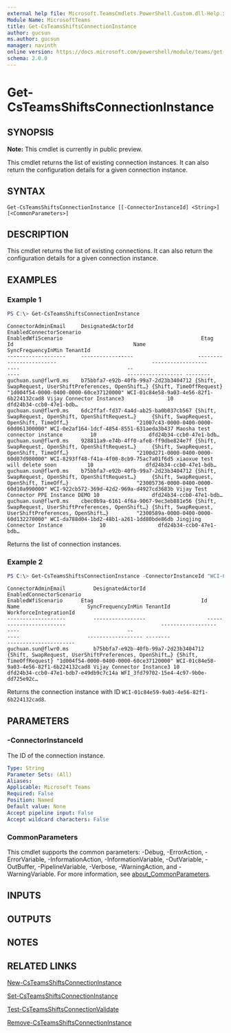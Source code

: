 ```yaml
---
external help file: Microsoft.TeamsCmdlets.PowerShell.Custom.dll-Help.xml
Module Name: MicrosoftTeams
title: Get-CsTeamsShiftsConnectionInstance
author: gucsun
ms.author: gucsun
manager: navinth
online version: https://docs.microsoft.com/powershell/module/teams/get-csteamsshiftsconnectioninstance
schema: 2.0.0
---
```


# Get-CsTeamsShiftsConnectionInstance

## SYNOPSIS

**Note:** This cmdlet is currently in public preview.

This cmdlet returns the list of existing connection instances. It can also return the configuration details for a given connection instance.

## SYNTAX

```
Get-CsTeamsShiftsConnectionInstance [[-ConnectorInstanceId] <String>] [<CommonParameters>]
```

## DESCRIPTION

This cmdlet returns the list of existing connections. It can also return the configuration details for a given connection instance.

## EXAMPLES

### Example 1
```powershell
PS C:\> Get-CsTeamsShiftsConnectionInstance
```
```output
ConnectorAdminEmail     DesignatedActorId                     EnabledConnectorScenario                               EnabledWfiScenario                                             Etag                                   Id                                       Name                                   SyncFrequencyInMin TenantId
-------------------     -----------------                     ------------------------                               ------------------                                             ----                                   --                                       ----                                   ------------------ --------
guchuan.sun@flwr0.ms    b75bbfa7-e92b-40fb-99a7-2d23b3404712 {Shift, SwapRequest, UserShiftPreferences, OpenShift…} {Shift, TimeOffRequest}                                        "1d004f54-0000-0400-0000-60ce37120000" WCI-01c84e58-9a03-4e56-82f1-6b224132cad8 Vijay Connector Instance3              10                 dfd24b34-ccb0-47e1-bdb…
guchuan.sun@flwr0.ms    6dc2ffaf-fd37-4a4d-ab25-ba0b037cb567 {Shift, SwapRequest, OpenShift, OpenShiftRequest…}     {Shift, SwapRequest, OpenShift, TimeOff…}                      "21007c43-0000-0400-0000-60d061300000" WCI-0e2af164-1dcf-4854-8551-631aeda3b437 Maosha test connector instance         10                 dfd24b34-ccb0-47e1-bdb…
guchuan.sun@flwr0.ms    928811a9-e74b-4ff0-afe8-ff9dbe824e7f {Shift, SwapRequest, OpenShift, OpenShiftRequest…}     {Shift, SwapRequest, OpenShift, TimeOff…}                      "2100d271-0000-0400-0000-60d07d980000" WCI-8293ff48-f41a-4f00-8cb9-75ac7a01f6d5 xiaoxue test will delete soon          10                 dfd24b34-ccb0-47e1-bdb…
guchuan.sun@flwr0.ms    b75bbfa7-e92b-40fb-99a7-2d23b3404712 {Shift, SwapRequest, OpenShift, OpenShiftRequest…}     {Shift, SwapRequest, OpenShift, TimeOff…}                      "23005736-0000-0400-0000-60d10a990000" WCI-922cb572-369d-42d2-969a-d4927cd3683b Vijay Test Connector PPE Instance DEMO 10                 dfd24b34-ccb0-47e1-bdb…
guchuan.sun@flwr0.ms    cbec0b9a-6161-4f6a-9067-9ec3eb881e56 {Shift, SwapRequest, UserShiftPreferences, OpenShift…} {Shift, SwapRequest, UserShiftPreferences, OpenShift…}         "2300589a-0000-0400-0000-60d132270000" WCI-da788d04-1bd2-48b1-a261-1dd80bde86db Jingjing Connector Instance            10                 dfd24b34-ccb0-47e1-bdb…
```

Returns the list of connection instances.

### Example 2
```powershell
PS C:\> Get-CsTeamsShiftsConnectionInstance -ConnectorInstanceId "WCI-01c84e59-9a03-4e56-82f1-6b224132cad8"
```
```output
ConnectorAdminEmail         DesignatedActorId                    EnabledConnectorScenario                               EnabledWfiScenario      Etag                                   Id                                       Name                      SyncFrequencyInMin TenantId                             WorkforceIntegrationId
-------------------         -----------------                    ------------------------                               ------------------      ----                                   --                                       ----                      ------------------ --------                             ----------------------
guchuan.sun@flwr0.ms        b75bbfa7-e92b-40fb-99a7-2d23b3404712 {Shift, SwapRequest, UserShiftPreferences, OpenShift…} {Shift, TimeOffRequest} "1d004f54-0000-0400-0000-60ce37120000" WCI-01c84e58-9a03-4e56-82f1-6b224132cad8 Vijay Connector Instance3 10                 dfd24b34-ccb0-47e1-bdb7-e49db9c7c14a WFI_3fd79702-15e4-4c97-9b0e-dd725e92c…
```

Returns the connection instance with ID `WCI-01c84e59-9a03-4e56-82f1-6b224132cad8`.

## PARAMETERS

### -ConnectorInstanceId

The ID of the connection instance.

```yaml
Type: String
Parameter Sets: (All)
Aliases:
Applicable: Microsoft Teams
Required: False
Position: Named
Default value: None
Accept pipeline input: False
Accept wildcard characters: False
```

### CommonParameters
This cmdlet supports the common parameters: -Debug, -ErrorAction, -ErrorVariable, -InformationAction, -InformationVariable, -OutVariable, -OutBuffer, -PipelineVariable, -Verbose, -WarningAction, and -WarningVariable. For more information, see [about_CommonParameters](https://go.microsoft.com/fwlink/?LinkID=113216).

## INPUTS

## OUTPUTS

## NOTES

## RELATED LINKS

[New-CsTeamsShiftsConnectionInstance](New-CsTeamsShiftsConnectionInstance.md)

[Set-CsTeamsShiftsConnectionInstance](Set-CsTeamsShiftsConnectionInstance.md)

[Test-CsTeamsShiftsConnectionValidate](Test-CsTeamsShiftsConnectionValidate.md)

[Remove-CsTeamsShiftsConnectionInstance](Remove-CsTeamsShiftsConnectionInstance.md)
